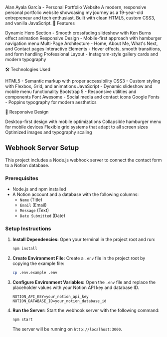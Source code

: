 Alan Ayala García - Personal Portfolio Website
A modern, responsive personal portfolio website showcasing my journey as a 19-year-old entrepreneur and tech enthusiast. Built with clean HTML5, custom CSS3, and vanilla JavaScript.
🌟 Features

Dynamic Hero Section - Smooth crossfading slideshow with Ken Burns effect animation
Responsive Design - Mobile-first approach with hamburger navigation menu
Multi-Page Architecture - Home, About Me, What's Next, and Contact pages
Interactive Elements - Hover effects, smooth transitions, and form handling
Professional Layout - Instagram-style gallery cards and modern typography

🛠️ Technologies Used

HTML5 - Semantic markup with proper accessibility
CSS3 - Custom styling with Flexbox, Grid, and animations
JavaScript - Dynamic slideshow and mobile menu functionality
Bootstrap 5 - Responsive utilities and components
Font Awesome - Social media and contact icons
Google Fonts - Poppins typography for modern aesthetics

📱 Responsive Design

Desktop-first design with mobile optimizations
Collapsible hamburger menu for mobile devices
Flexible grid systems that adapt to all screen sizes
Optimized images and typography scaling

## Webhook Server Setup

This project includes a Node.js webhook server to connect the contact form to a Notion database.

### Prerequisites

- Node.js and npm installed
- A Notion account and a database with the following columns:
  - `Name` (Title)
  - `Email` (Email)
  - `Message` (Text)
  - `Date Submitted` (Date)

### Setup Instructions

1.  **Install Dependencies:**
    Open your terminal in the project root and run:
    ```bash
    npm install
    ```

2.  **Create Environment File:**
    Create a `.env` file in the project root by copying the example file:
    ```bash
    cp .env.example .env
    ```

3.  **Configure Environment Variables:**
    Open the `.env` file and replace the placeholder values with your Notion API key and database ID.
    ```
    NOTION_API_KEY=your_notion_api_key
    NOTION_DATABASE_ID=your_notion_database_id
    ```

4.  **Run the Server:**
    Start the webhook server with the following command:
    ```bash
    npm start
    ```
    The server will be running on `http://localhost:3000`.